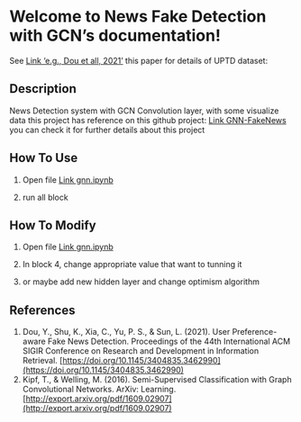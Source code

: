 <!-- News Fake Detection with GCN documentation master file, created by
sphinx-quickstart on Mon Jan  9 08:25:55 2023.
You can adapt this file completely to your liking, but it should at least
contain the root `toctree` directive. -->
# Welcome to News Fake Detection with GCN’s documentation!

See [Link ‘e.g., Dou et all, 2021’](https://arxiv.org/pdf/2104.12259.pdf) this paper for details of UPTD dataset:

## Description

News Detection system with GCN Convolution layer, with some visualize data
this project has reference on this github project: [Link GNN-FakeNews](https://github.com/safe-graph/GNN-FakeNews)
you can check it for further details about this project

## How To Use


1. Open file [Link gnn.ipynb](https://github.com/Noob-programmer155/GNN-News-Fake-Detection/blob/main/main/gnn.ipynb)


2. run all block

## How To Modify


1. Open file [Link gnn.ipynb](https://github.com/Noob-programmer155/GNN-News-Fake-Detection/blob/main/main/gnn.ipynb)


2. In block 4, change appropriate value that want to tunning it


3. or maybe add new hidden layer and change optimism algorithm

## References


1. Dou, Y., Shu, K., Xia, C., Yu, P. S., & Sun, L. (2021). User Preference-aware Fake News Detection. Proceedings of the 44th International ACM SIGIR Conference on Research and Development in Information Retrieval. [https://doi.org/10.1145/3404835.3462990](https://doi.org/10.1145/3404835.3462990)
2. Kipf, T., & Welling, M. (2016). Semi-Supervised Classification with Graph Convolutional Networks. ArXiv: Learning. [http://export.arxiv.org/pdf/1609.02907](http://export.arxiv.org/pdf/1609.02907)

